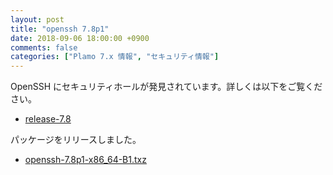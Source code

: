 ```yaml
---
layout: post
title: "openssh 7.8p1"
date: 2018-09-06 18:00:00 +0900
comments: false
categories: ["Plamo 7.x 情報", "セキュリティ情報"]
---
```

OpenSSH にセキュリティホールが発見されています。詳しくは以下をご覧ください。

* [release-7.8](http://www.openssh.com/txt/release-7.8)

パッケージをリリースしました。

* [openssh-7.8p1-x86_64-B1.txz](http://repository.plamolinux.org/pub/linux/Plamo/Plamo-7.x/x86_64/plamo/01_minimum/openssh-7.8p1-x86_64-B1.txz)
